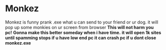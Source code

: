 # Monkez
Monkez is funny prank .exe what u can send to your friend or ur dog. it will pop up some monkies on ur screen from browser
**This will not harm you pc!** 
**Gonna make this better someday when i have time.** 
**it will open 1k sites until spamming stops if u have low end pc it can crash pc if u dont close monkez.exe** 
